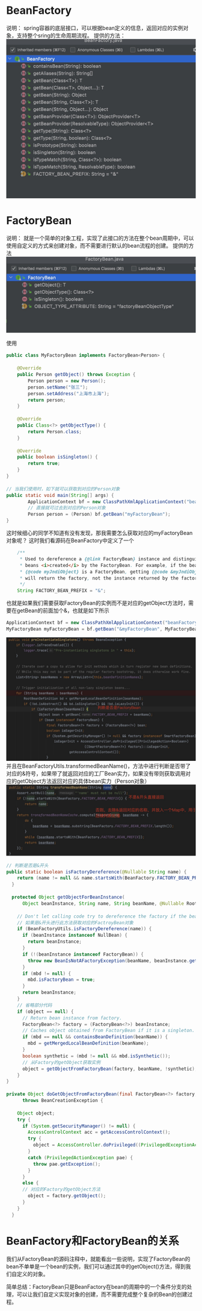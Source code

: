 # BeanFactory
说明： spring容器的底层接口，可以根据bean定义的信息，返回对应的实例对象，支持整个sring的生命周期流程。
提供的方法：
![](20230306224414.jpg)
# FactoryBean
说明： 就是一个简单的对象工程，实现了此接口的方法在整个bean周期中，可以使用自定义的方式来创建对象，而不需要进行默认的bean流程的创建。
提供的方法
![](20230306224834.jpg)

使用
```java
public class MyFactoryBean implements FactoryBean<Person> {
    
    @Override
    public Person getObject() throws Exception {
        Person person = new Person();
        person.setName("张三");
        person.setAddress("上海市上海");
        return person;
    }

    @Override
    public Class<?> getObjectType() {
        return Person.class;
    }

    @Override
    public boolean isSingleton() {
        return true;
    }
}

// 当我们使用时，如下就可以获取到对应的Person对象
public static void main(String[] args) {
        ApplicationContext bf = new ClassPathXmlApplicationContext("beanFactory.xml");
        // 直接就可过去到对应的Person对象
        Person person = (Person) bf.getBean("myFactoryBean");
}

```
这时候细心的同学不知道有没有发现，那我需要怎么获取对应的myFactoryBean对象呢？
这时我们看源码在BeanFactory中定义了一个
```java
    /**
	 * Used to dereference a {@link FactoryBean} instance and distinguish it from
	 * beans <i>created</i> by the FactoryBean. For example, if the bean named
	 * {@code myJndiObject} is a FactoryBean, getting {@code &myJndiObject}
	 * will return the factory, not the instance returned by the factory.
	 */
    String FACTORY_BEAN_PREFIX = "&";
```
也就是如果我们需要获取FactoryBean的实例而不是对应的getObject方法时，需要在getBean的前面加个&，也就是如下所示
```java
ApplicationContext bf = new ClassPathXmlApplicationContext("beanFactory.xml");
MyFactoryBean myFactoryBean = bf.getBean("&myFactoryBean", MyFactoryBean.class);
```
![](20230306225054.jpg)
并且在BeanFactoryUtils.transformedBeanName()，方法中进行判断是否带了对应的&符号，如果带了就返回对应的工厂Bean实力，如果没有带则获取调用对应的getObject方法返回对应的具体bean实力（Person对象）
![](20230306225158.jpg)
```java
// 判断是否是&开头
public static boolean isFactoryDereference(@Nullable String name) {
    return (name != null && name.startsWith(BeanFactory.FACTORY_BEAN_PREFIX));
  }
  
  protected Object getObjectForBeanInstance(
      Object beanInstance, String name, String beanName, @Nullable RootBeanDefinition mbd) {

    // Don't let calling code try to dereference the factory if the bean isn't a factory.
    // 如果是&开头进行此方法获取对应的FactroyBean对象
    if (BeanFactoryUtils.isFactoryDereference(name)) {
      if (beanInstance instanceof NullBean) {
        return beanInstance;
      }
      if (!(beanInstance instanceof FactoryBean)) {
        throw new BeanIsNotAFactoryException(beanName, beanInstance.getClass());
      }
      if (mbd != null) {
        mbd.isFactoryBean = true;
      }
      return beanInstance;
    }
    // 省略部分代码  
    if (object == null) {
      // Return bean instance from factory.
      FactoryBean<?> factory = (FactoryBean<?>) beanInstance;
      // Caches object obtained from FactoryBean if it is a singleton.
      if (mbd == null && containsBeanDefinition(beanName)) {
        mbd = getMergedLocalBeanDefinition(beanName);
      }
      boolean synthetic = (mbd != null && mbd.isSynthetic());
      // 从Factory的getObject获取实例
      object = getObjectFromFactoryBean(factory, beanName, !synthetic);
    }
}

private Object doGetObjectFromFactoryBean(final FactoryBean<?> factory, final String beanName)
      throws BeanCreationException {

    Object object;
    try {
      if (System.getSecurityManager() != null) {
        AccessControlContext acc = getAccessControlContext();
        try {
          object = AccessController.doPrivileged((PrivilegedExceptionAction<Object>) factory::getObject, acc);
        }
        catch (PrivilegedActionException pae) {
          throw pae.getException();
        }
      }
      else {
      // 对应的Factory的getObject方法
        object = factory.getObject();
      }
    }
  }
```
# BeanFactory和FactoryBean的关系
我们从FactoryBean的源码注释中，就能看出一些说明，实现了FactoryBean的bean不单单是一个bean的实例，我们可以通过其中的getObject()方法，得到我们自定义的对象。


简单总结：FactoryBean只是BeanFactory在bean的周期中的一个条件分支的处理，可以让我们自定义实现对象的创建，而不需要完成整个复杂的Bean的创建过程。